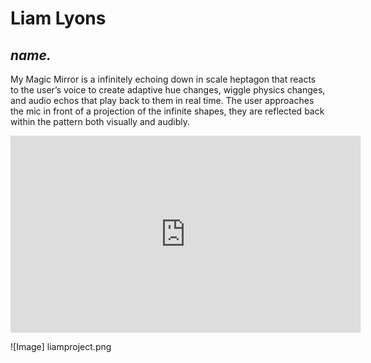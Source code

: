 # Liam Lyons

## _name._

My Magic Mirror is a infinitely echoing down in scale heptagon that reacts to the user’s voice to create adaptive hue changes, wiggle physics changes, and audio echos that play back to them in real time. The user approaches the mic in front of a projection of the infinite shapes, they are reflected back within the pattern both visually and audibly. 

<iframe width="560" height="315" src="https://www.youtube.com/embed/pGpyvcVBeFY?si=G8iPpy-xfWvedQQK" title="YouTube video player" frameborder="0" allow="accelerometer; autoplay; clipboard-write; encrypted-media; gyroscope; picture-in-picture; web-share" referrerpolicy="strict-origin-when-cross-origin" allowfullscreen></iframe>

![Image] liamproject.png